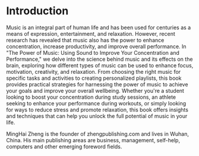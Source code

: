 # Introduction

Music is an integral part of human life and has been used for centuries as a means of expression, entertainment, and relaxation. However, recent research has revealed that music also has the power to enhance concentration, increase productivity, and improve overall performance. In "The Power of Music: Using Sound to Improve Your Concentration and Performance," we delve into the science behind music and its effects on the brain, exploring how different types of music can be used to enhance focus, motivation, creativity, and relaxation. From choosing the right music for specific tasks and activities to creating personalized playlists, this book provides practical strategies for harnessing the power of music to achieve your goals and improve your overall wellbeing. Whether you're a student looking to boost your concentration during study sessions, an athlete seeking to enhance your performance during workouts, or simply looking for ways to reduce stress and promote relaxation, this book offers insights and techniques that can help you unlock the full potential of music in your life.


MingHai Zheng is the founder of zhengpublishing.com and lives in Wuhan, China. His main publishing areas are business, management, self-help, computers and other emerging foreword fields.
